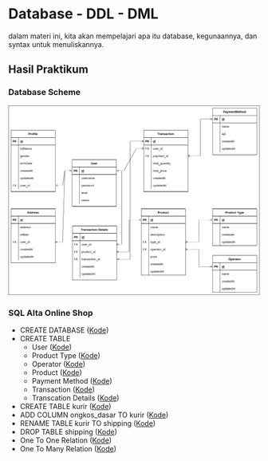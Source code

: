 # Database - DDL - DML
dalam materi ini, kita akan mempelajari apa itu database, kegunaannya, dan syntax untuk menuliskannya.

## Hasil Praktikum
	
### Database Scheme
![alta_online_shop](./screenshots/alta_online_shop.png)

### SQL Alta Online Shop
- CREATE DATABASE ([Kode](./praktikum/alta_online_shop.sql?plain=1#L1))
- CREATE TABLE
	- User ([Kode](./praktikum/alta_online_shop.sql?plain=1#L5))
	- Product Type ([Kode](./praktikum/alta_online_shop.sql?plain=1#L51))
	- Operator ([Kode](./praktikum/alta_online_shop.sql?plain=1#L43))
	- Product ([Kode](./praktikum/alta_online_shop.sql?plain=1#L59))
	- Payment Method ([Kode](./praktikum/alta_online_shop.sql?plain=1#L77))
	- Transaction ([Kode](./praktikum/alta_online_shop.sql?plain=1#L87))
	- Transcation Details ([Kode](./praktikum/alta_online_shop.sql?plain=1#L103))
- CREATE TABLE kurir ([Kode](./praktikum/alta_online_shop.sql?plain=1#L123))
- ADD COLUMN ongkos_dasar TO kurir ([Kode](./praktikum/alta_online_shop.sql?plain=1#L133))
- RENAME TABLE kurir TO shipping ([Kode](./praktikum/alta_online_shop.sql?plain=1#L136))
- DROP TABLE shipping ([Kode](./praktikum/alta_online_shop.sql?plain=1#L139))
- One To One Relation ([Kode](./praktikum/alta_online_shop.sql?plain=1#L5-L28))
- One To Many Relation ([Kode](./praktikum/alta_online_shop.sql?plain=1#L16-L41))
